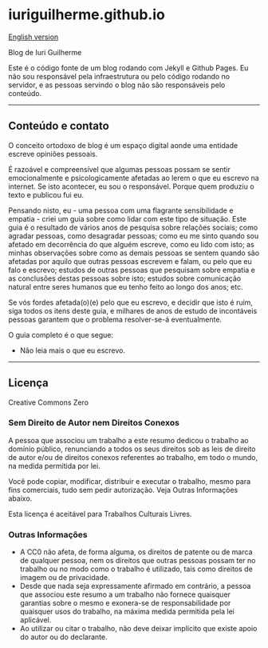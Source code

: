 # iuriguilherme.github.io

[English version](README.md)  

Blog de Iuri Guilherme  

Este é o código fonte de um blog rodando com Jekyll e Github Pages. Eu não sou 
responsável pela infraestrutura ou pelo código rodando no servidor, e as 
pessoas servindo o blog não são responsáveis pelo conteúdo.  

---

## Conteúdo e contato

O conceito ortodoxo de blog é um espaço digital aonde uma entidade escreve 
opiniões pessoais.  

É razoável e compreensível que algumas pessoas possam se sentir emocionalmente 
e psicologicamente afetadas ao lerem o que eu escrevo na internet. Se isto 
acontecer, eu sou o responsável. Porque quem produziu o texto e publicou fui 
eu.  

Pensando nisto, eu - uma pessoa com uma flagrante sensibilidade e empatia - 
criei um guia sobre como lidar com este tipo de situação. Este guia é o 
resultado de vários anos de pesquisa sobre relações sociais; como agradar 
pessoas, como desagradar pessoas; como eu me sinto quando sou afetado em 
decorrência do que alguém escreve, como eu lido com isto; as minhas 
observações sobre como as demais pessoas se sentem quando são afetadas por 
aquilo que outras pessoas escrevem e falam, ou pelo que eu falo e escrevo; 
estudos de outras pessoas que pesquisam sobre empatia e as conclusões destas 
pessoas sobre isto; estudos sobre comunicação natural entre seres humanos que 
eu tenho feito ao longo dos anos; etc.  

Se vós fordes afetada(o)(e) pelo que eu escrevo, e decidir que isto é ruim, 
siga todos os itens deste guia, e milhares de anos de estudo de incontáveis 
pessoas garantem que o problema resolver-se-á eventualmente.  

O guia completo é o que segue:  

* Não leia mais o que eu escrevo.  

---

## Licença

Creative Commons Zero

### Sem Direito de Autor nem Direitos Conexos  

A pessoa que associou um trabalho a este resumo dedicou o trabalho ao domínio 
público, renunciando a todos os seus direitos sob as leis de direito de autor 
e/ou de direitos conexos referentes ao trabalho, em todo o mundo, na medida 
permitida por lei.  

Você pode copiar, modificar, distribuir e executar o trabalho, mesmo para fins 
comerciais, tudo sem pedir autorização. Veja Outras Informações abaixo.  

Esta licença é aceitável para Trabalhos Culturais Livres.  

### Outras Informações  

* A CC0 não afeta, de forma alguma, os direitos de patente ou de marca de 
qualquer pessoa, nem os direitos que outras pessoas possam ter no trabalho ou 
no modo como o trabalho é utilizado, tais como direitos de imagem ou de 
privacidade.  
* Desde que nada seja expressamente afirmado em contrário, a pessoa que 
associou este resumo a um trabalho não fornece quaisquer garantias sobre o 
mesmo e exonera-se de responsabilidade por quaisquer usos do trabalho, na 
máxima medida permitida pela lei aplicável.  
* Ao utilizar ou citar o trabalho, não deve deixar implícito que existe apoio 
do autor ou do declarante.  
